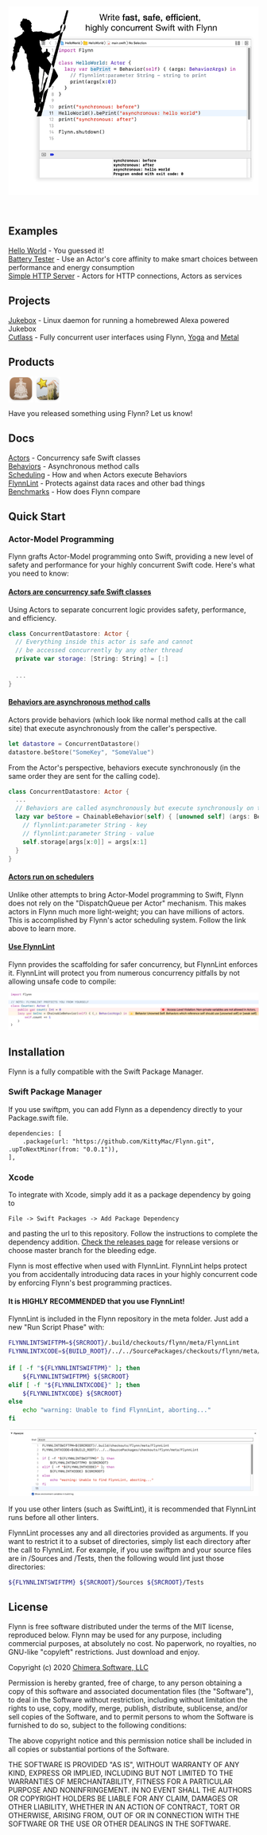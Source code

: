 <img align="center" src="meta/header.png" >

&nbsp;  

## Examples

[Hello World](Examples/HelloWorld/) - You guessed it!  
[Battery Tester](Examples/BatteryTester/) - Use an Actor's core affinity to make smart choices between performance and energy consumption  
[Simple HTTP Server](Examples/SimpleHTTPServer/) - Actors for HTTP connections, Actors as services  

## Projects
[Jukebox](https://github.com/KittyMac/jukebox2) - Linux daemon for running a homebrewed Alexa powered Jukebox  
[Cutlass](https://github.com/KittyMac/cutlass) - Fully concurrent user interfaces using Flynn, [Yoga](https://yogalayout.com) and [Metal](https://developer.apple.com/metal/)  

## Products
<a href="https://apps.apple.com/us/app/pointsman/id1447780441"><img align="center" src="meta/pointsman.png" width="10%"></a>
<a href="https://apps.apple.com/us/app/mad-kings-steward/id1461873703"><img align="center" src="meta/madsteward.png" width="10%"></a>

Have you released something using Flynn? Let us know!

## Docs

[Actors](docs/ACTOR.md) - Concurrency safe Swift classes  
[Behaviors](docs/BEHAVIOR.md) - Asynchronous method calls  
[Scheduling](docs/SCHEDULER.md) - How and when Actors execute Behaviors  
[FlynnLint](docs/FLYNNLINT.md) - Protects against data races and other bad things  
[Benchmarks](docs/PERFORMANCE.md) - How does Flynn compare  

## Quick Start

### Actor-Model Programming

Flynn grafts Actor-Model programming onto Swift, providing a new level of safety and performance for your highly concurrent Swift code.  Here's what you need to know:

#### [Actors are concurrency safe Swift classes](docs/ACTOR.md)

Using Actors to separate concurrent logic provides safety, performance, and efficiency.

```swift
class ConcurrentDatastore: Actor {
  // Everything inside this actor is safe and cannot
  // be accessed concurrently by any other thread
  private var storage: [String: String] = [:]
  
  ...
}
```

#### [Behaviors are asynchronous method calls](docs/BEHAVIOR.md)

Actors provide behaviors (which look like normal method calls at the call site) that execute asynchronously from the caller's perspective.

```swift
let datastore = ConcurrentDatastore()
datastore.beStore("SomeKey", "SomeValue")
```

From the Actor's perspective, behaviors execute synchronously (in the same order they are sent for the calling code).

```swift
class ConcurrentDatastore: Actor {
  ...
  // Behaviors are called asynchronously but execute synchronously on the Actor
  lazy var beStore = ChainableBehavior(self) { [unowned self] (args: BehaviorArgs) in
    // flynnlint:parameter String - key
    // flynnlint:parameter String - value
    self.storage[args[x:0]] = args[x:1]
  }
}
```

#### [Actors run on schedulers](docs/SCHEDULER.md)

Unlike other attempts to bring Actor-Model programming to Swift, Flynn does not rely on the "DispatchQueue per Actor" mechanism. This makes actors in Flynn much more light-weight; you can have millions of actors.  This is accomplished by Flynn's actor scheduling system. Follow the link above to learn more.

#### [Use FlynnLint](docs/FLYNNLINT.md)

Flynn provides the scaffolding for safer concurrency, but FlynnLint enforces it.  FlynnLint will protect you from numerous concurrency pitfalls by not allowing unsafe code to compile:

![](meta/flynnlint0.png)


## Installation

Flynn is a fully compatible with the Swift Package Manager.

### Swift Package Manager

If you use swiftpm, you can add Flynn as a dependency directly to your Package.swift file.

```
dependencies: [
    .package(url: "https://github.com/KittyMac/Flynn.git", .upToNextMinor(from: "0.0.1")),
],
```

### Xcode

To integrate with Xcode, simply add it as a package dependency by going to

```
File -> Swift Packages -> Add Package Dependency
```

and pasting the url to this repository. Follow the instructions to complete the dependency addition.  [Check the releases page](https://github.com/KittyMac/flynn/releases) for release versions or choose master branch for the bleeding edge.

Flynn is most effective when used with FlynnLint. FlynnLint helps protect you from accidentally introducing data races in your highly concurrent code by enforcing Flynn's best programming practices.  

#### It is HIGHLY RECOMMENDED that you use FlynnLint!

FlynnLint is included in the Flynn repository in the meta folder. Just add a new "Run Script Phase" with:

```bash
FLYNNLINTSWIFTPM=${SRCROOT}/.build/checkouts/flynn/meta/FlynnLint
FLYNNLINTXCODE=${BUILD_ROOT}/../../SourcePackages/checkouts/flynn/meta/FlynnLint

if [ -f "${FLYNNLINTSWIFTPM}" ]; then
    ${FLYNNLINTSWIFTPM} ${SRCROOT}
elif [ -f "${FLYNNLINTXCODE}" ]; then
    ${FLYNNLINTXCODE} ${SRCROOT}
else
    echo "warning: Unable to find FlynnLint, aborting..."
fi
```

![](meta/runphase.png)

If you use other linters (such as SwiftLint), it is recommended that FlynnLint runs before all other linters.

FlynnLint processes any and all directories provided as arguments. If you want to restrict it to a subset of directories, simply list each directory after the call to FlynnLint. For example, if you use swiftpm and your source files are in /Sources and /Tests, then the following would lint just those directories:

```bash
${FLYNNLINTSWIFTPM} ${SRCROOT}/Sources ${SRCROOT}/Tests
```

## License

Flynn is free software distributed under the terms of the MIT license, reproduced below. Flynn may be used for any purpose, including commercial purposes, at absolutely no cost. No paperwork, no royalties, no GNU-like "copyleft" restrictions. Just download and enjoy.

Copyright (c) 2020 [Chimera Software, LLC](http://www.chimerasw.com)

Permission is hereby granted, free of charge, to any person obtaining a copy of this software and associated documentation files (the "Software"), to deal in the Software without restriction, including without limitation the rights to use, copy, modify, merge, publish, distribute, sublicense, and/or sell copies of the Software, and to permit persons to whom the Software is furnished to do so, subject to the following conditions:

The above copyright notice and this permission notice shall be included in all copies or substantial portions of the Software.

THE SOFTWARE IS PROVIDED "AS IS", WITHOUT WARRANTY OF ANY KIND, EXPRESS OR IMPLIED, INCLUDING BUT NOT LIMITED TO THE WARRANTIES OF MERCHANTABILITY, FITNESS FOR A PARTICULAR PURPOSE AND NONINFRINGEMENT. IN NO EVENT SHALL THE AUTHORS OR COPYRIGHT HOLDERS BE LIABLE FOR ANY CLAIM, DAMAGES OR OTHER LIABILITY, WHETHER IN AN ACTION OF CONTRACT, TORT OR OTHERWISE, ARISING FROM, OUT OF OR IN CONNECTION WITH THE SOFTWARE OR THE USE OR OTHER DEALINGS IN THE SOFTWARE.